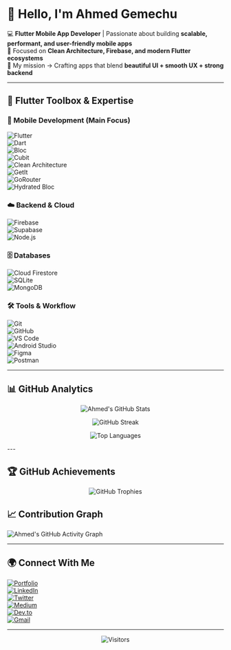 # 👋 Hello, I'm Ahmed Gemechu  

💻 **Flutter Mobile App Developer** | Passionate about building **scalable, performant, and user-friendly mobile apps**  
🌱 Focused on **Clean Architecture, Firebase, and modern Flutter ecosystems**  
🎯 My mission → Crafting apps that blend **beautiful UI + smooth UX + strong backend**  

---

## 🚀 Flutter Toolbox & Expertise  

### 📱 Mobile Development (Main Focus)  
![Flutter](https://img.shields.io/badge/Flutter-02569B?style=for-the-badge&logo=flutter&logoColor=white)  
![Dart](https://img.shields.io/badge/Dart-0175C2?style=for-the-badge&logo=dart&logoColor=white)  
![Bloc](https://img.shields.io/badge/BLoC-25A1D7?style=for-the-badge&logo=flutter&logoColor=white)  
![Cubit](https://img.shields.io/badge/Cubit-0A7BC2?style=for-the-badge&logo=flutter&logoColor=white)  
![Clean Architecture](https://img.shields.io/badge/Clean_Architecture-2C2C32?style=for-the-badge&logo=flutter&logoColor=white)  
![GetIt](https://img.shields.io/badge/GetIt-FF5722?style=for-the-badge&logo=flutter&logoColor=white)  
![GoRouter](https://img.shields.io/badge/GoRouter-0F9D58?style=for-the-badge&logo=flutter&logoColor=white)  
![Hydrated Bloc](https://img.shields.io/badge/Hydrated_Bloc-0078D4?style=for-the-badge&logo=flutter&logoColor=white)  

### ☁️ Backend & Cloud  
![Firebase](https://img.shields.io/badge/Firebase-FFCA28?style=for-the-badge&logo=firebase&logoColor=black)  
![Supabase](https://img.shields.io/badge/Supabase-3ECF8E?style=for-the-badge&logo=supabase&logoColor=white)  
![Node.js](https://img.shields.io/badge/Node.js-339933?style=for-the-badge&logo=nodedotjs&logoColor=white)  

### 🗄️ Databases  
![Cloud Firestore](https://img.shields.io/badge/Firestore-FFA000?style=for-the-badge&logo=firebase&logoColor=white)  
![SQLite](https://img.shields.io/badge/SQLite-003B57?style=for-the-badge&logo=sqlite&logoColor=white)  
![MongoDB](https://img.shields.io/badge/MongoDB-47A248?style=for-the-badge&logo=mongodb&logoColor=white)  

### 🛠️ Tools & Workflow  
![Git](https://img.shields.io/badge/Git-F05032?style=for-the-badge&logo=git&logoColor=white)  
![GitHub](https://img.shields.io/badge/GitHub-181717?style=for-the-badge&logo=github&logoColor=white)  
![VS Code](https://img.shields.io/badge/VS_Code-007ACC?style=for-the-badge&logo=visual-studio-code&logoColor=white)  
![Android Studio](https://img.shields.io/badge/Android_Studio-3DDC84?style=for-the-badge&logo=android-studio&logoColor=white)  
![Figma](https://img.shields.io/badge/Figma-F24E1E?style=for-the-badge&logo=figma&logoColor=white)  
![Postman](https://img.shields.io/badge/Postman-FF6C37?style=for-the-badge&logo=postman&logoColor=white)  

---

## 📊 GitHub Analytics  

<div align="center">

![Ahmed's GitHub Stats](https://github-readme-stats.vercel.app/api?username=ahmedx44&show_icons=true&theme=tokyonight&hide_border=true&include_all_commits=true&count_private=true)  

![GitHub Streak](https://github-readme-streak-stats.herokuapp.com/?user=ahmedx44&theme=tokyonight&hide_border=true)  

![Top Languages](https://github-readme-stats.vercel.app/api/top-langs/?username=ahmedx44&theme=tokyonight&hide_border=true&layout=compact&langs_count=8)  

</div>
---

## 🏆 GitHub Achievements  

<div align="center">

![GitHub Trophies](https://github-profile-trophy.vercel.app/?username=ahmedx44&theme=tokyonight&no-frame=true&no-bg=true&margin-w=15&row=2&column=4)

</div>

## 📈 Contribution Graph  

![Ahmed's GitHub Activity Graph](https://github-readme-activity-graph.vercel.app/graph?username=ahmedx44&theme=tokyo-night&hide_border=true&area=true)  

---

## 🌍 Connect With Me  

[![Portfolio](https://img.shields.io/badge/Portfolio-%23000000.svg?style=for-the-badge&logo=vercel&logoColor=white)](https://ahmedgemechu.vercel.app)  
[![LinkedIn](https://img.shields.io/badge/LinkedIn-0A66C2?style=for-the-badge&logo=linkedin&logoColor=white)](https://linkedin.com/in/ahmedgemechu)  
[![Twitter](https://img.shields.io/badge/Twitter-1DA1F2?style=for-the-badge&logo=twitter&logoColor=white)](https://twitter.com/ahmedgemechu)  
[![Medium](https://img.shields.io/badge/Medium-000000?style=for-the-badge&logo=medium&logoColor=white)](https://medium.com/@ahmedgemechu)  
[![Dev.to](https://img.shields.io/badge/dev.to-0A0A0A?style=for-the-badge&logo=devdotto&logoColor=white)](https://dev.to/ahmedx44)  
[![Gmail](https://img.shields.io/badge/Gmail-D14836?style=for-the-badge&logo=gmail&logoColor=white)](mailto:ahmed.gemechu@example.com)  

---

<div align="center">

![Visitors](https://komarev.com/ghpvc/?username=ahmedx44&color=blueviolet&style=flat-square)  

</div>
